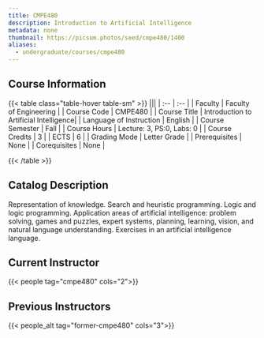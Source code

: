 ```yaml
---
title: CMPE480
description: Introduction to Artificial Intelligence
metadata: none
thumbnail: https://picsum.photos/seed/cmpe480/1400
aliases:
  - undergraduate/courses/cmpe480
---
```


## Course Information

<!-- prettier-ignore-start -->
{{< table class="table-hover table-sm" >}}
|||
| :-- | :-- |
| Faculty | Faculty of Engineering |
| Course Code | CMPE480 |
| Course Title | Introduction to Artificial Intelligence|
| Language of Instruction | English |
| Course Semester | Fall |
| Course Hours | Lecture: 3, PS:0, Labs: 0 |
| Course Credits | 3 |
| ECTS | 6 |
| Grading Mode | Letter Grade |
| Prerequisites | None |
| Corequisites | None |

{{< /table >}}
<!-- prettier-ignore-end -->


## Catalog Description

Representation of knowledge. Search and heuristic programming. Logic and logic programming. Application areas of artificial intelligence: problem solving, games and puzzles, expert systems, planning, learning, vision, and natural language understanding. Exercises in an artificial intelligence language.

## Current Instructor

{{< people tag="cmpe480" cols="2">}}

## Previous Instructors

{{< people_alt tag="former-cmpe480" cols="3">}}
